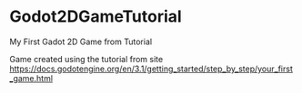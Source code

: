 # Godot2DGameTutorial
My First Gadot 2D Game from Tutorial 

Game created using the tutorial from site
https://docs.godotengine.org/en/3.1/getting_started/step_by_step/your_first_game.html
